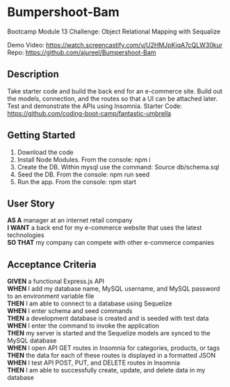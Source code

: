 # Bumpershoot-Bam
Bootcamp Module 13 Challenge: Object Relational Mapping with Sequalize

Demo Video: https://watch.screencastify.com/v/U2HMJpKjqA7cQLW30kur
Repo: https://github.com/ajureel/Bumpershoot-Bam

## Description
Take starter code and build the back end for an e-commerce site.  Build out the models, connection, and the routes so that a UI can be attached later.  Test and demonstrate the APIs using Insomnia. Starter Code: https://github.com/coding-boot-camp/fantastic-umbrella

## Getting Started
1. Download the code
2. Install Node Modules.  From the console: npm i
2. Create the DB.  Within mysql use the command: Source db/schema.sql
3. Seed the DB.  From the console: npm run seed
4. Run the app.  From the console: npm start

## User Story
**AS A** manager at an internet retail company<br>
**I WANT** a back end for my e-commerce website that uses the latest technologies<br>
**SO THAT** my company can compete with other e-commerce companies

## Acceptance Criteria
**GIVEN** a functional Express.js API<br>
**WHEN** I add my database name, MySQL username, and MySQL password to an environment variable file<br>
**THEN** I am able to connect to a database using Sequelize<br>
**WHEN** I enter schema and seed commands<br>
**THEN** a development database is created and is seeded with test data<br>
**WHEN** I enter the command to invoke the application<br>
**THEN** my server is started and the Sequelize models are synced to the MySQL database<br>
**WHEN** I open API GET routes in Insomnia for categories, products, or tags<br>
**THEN** the data for each of these routes is displayed in a formatted JSON<br>
**WHEN** I test API POST, PUT, and DELETE routes in Insomnia<br>
**THEN** I am able to successfully create, update, and delete data in my database<br>


